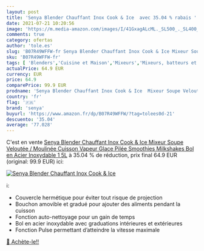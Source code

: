 ```yaml
---
layout: post
title: 'Senya Blender Chauffant Inox Cook & Ice  avec 35.04 % rabais '
date: 2021-07-21 10:20:56
image: 'https://m.media-amazon.com/images/I/41GxagALcML._SL500_._SL400_.jpg'
comments: true
category: ofertas
author: 'tole.es'
slug: 'B07R49WFFW-fr Senya Blender Chauffant Inox Cook & Ice Mixeur Soupe...'
sku: 'B07R49WFFW-fr'
tags: [ 'Blenders','Cuisine et Maison','Mixeurs','Mixeurs, batteurs et robots multifonctions','Petit électroménager','senya', ]
actualPrice: 64.9 EUR
currency: EUR
price: 64.9
comparePrice: 99.9 EUR
prodname: 'Senya Blender Chauffant Inox Cook & Ice  Mixeur Soupe Veloutée / Moulinée  Cuisson Vapeur  Glace Pilée Smoothies Milkshakes  Bol en Acier Inoxydable 1  5L'
country: 'fr'
flag: '🇫🇷'
brand: 'senya'
buyurl: 'https://www.amazon.fr/dp/B07R49WFFW/?tag=tolees0d-21'
descuento: '35.04'
average: '77.028'
---
```


C'est en vente [Senya Blender Chauffant Inox Cook & Ice  Mixeur Soupe Veloutée / Moulinée  Cuisson Vapeur  Glace Pilée Smoothies Milkshakes  Bol en Acier Inoxydable 1  5L](https://www.amazon.fr/dp/B07R49WFFW/?tag=tolees0d-21)  à  35.04 % de réduction, prix final  64.9 EUR (original: 99.9 EUR) ici:

[![Senya Blender Chauffant Inox Cook & Ice ](https://m.media-amazon.com/images/I/41GxagALcML._SL500_._SL400_.jpg)](https://www.amazon.fr/dp/B07R49WFFW/?tag=tolees0d-21)

ℹ️:

- Couvercle hermétique pour éviter tout risque de projection
- Bouchon amovible et gradué pour ajouter des aliments pendant la cuisson
- Fonction auto-nettoyage pour un gain de temps
- Bol en acier inoxydable avec graduations intérieures et extérieures
- Fonction Pulse permettant d’atteindre la vitesse maximale

[🛒 Achète-le!!](https://www.amazon.fr/dp/B07R49WFFW/?tag=tolees0d-21)
